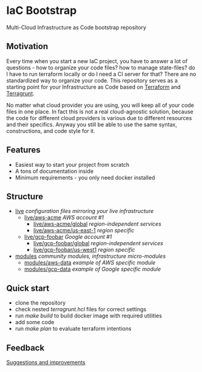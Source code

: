 # IaC Bootstrap

Multi-Cloud Infrastructure as Code bootstrap repository

## Motivation

Every time when you start a new IaC project, you have to answer a lot of
questions - how to organize your code files? how to manage state-files?
do I have to run terraform locally or do I need a CI server for that?
There are no standardized way to organize your code.
This repository serves as a starting point for your Infrastructure as Code
based on [Terraform](https://terraform.io) and [Terragrunt](https://terragrunt.gruntwork.io/).

No matter what cloud provider you are using, you will keep all of your code
files in one place. In fact this is not a real cloud-agnostic solution,
because the code for different cloud providers is various due to different
resources and their specifics. Anyway you still be able to use the same syntax,
constructions, and code style for it.

## Features

* Easiest way to start your project from scratch
* A tons of documentation inside
* Minimum requirements - you only need docker installed


## Structure

* [live](live/README.md) *configuration files mirroring your live infrastructure*
    * [live/aws-acme](live/aws-acme/README.md) *AWS account #1*
        * [live/aws-acme/global](live/aws-acme/global/README.md) *region-independent services*
        * [live/aws-acme/us-east-1](live/aws-acme/us-east-1/README.md) *region specific*
    * [live/gcp-foobar](live/gcp-foobar/README.md) *Google account #1*
        * [live/gcp-foobar/global](live/gcp-foobar/global/README.md) *region-independent services*
        * [live/gcp-foobar/us-west1](live/gcp-foobar/us-west1/README.md) *region specific*
* [modules](modules/README.md) *community modules, infrastructure micro-modules*
    * [modules/aws-data](modules/aws-data/README.md) *example of AWS specific module*
    * [modules/gcp-data](modules/gcp-data/README.md) *example of Google specific module*


## Quick start

* clone the repository
* check nested *terragrunt.hcl* files for correct settings
* run *make build* to build docker image with required utilities
* add some code
* run *make plan* to evaluate terraform intentions

## Feedback

[Suggestions and improvements](https://github.com/repconn/iac-bootstrap/issues)
